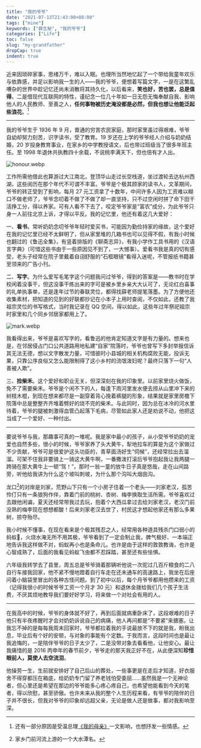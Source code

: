 ```yaml
---
title: "我的爷爷"
date: "2021-07-13T21:43:00+08:00"
tags: ["mine"]
keywords: ["薛生秘", "我的爷爷"]
categories: ["Life"]
toc: false
slug: "my-grandfather"
dropCap: true
indent: true
---
```


近来因琐碎家事，思绪万千，难以入眠。也理所当然地忆起了一个带给我童年欢乐与依靠感，并足以影响我一生的人——我的爷爷，便想着写篇文字，一是在这繁乱嘈杂的世界中趁记忆还尚未消散将其持久化，以后看来，**笑也好，苦也罢，总是值得**。二是借现代互联网的特性，谨纪念一位几十年如一日无怨无悔奉献自我、影响他人的人民教师、至善之人，**任何事物被历史淹没都是必然，但我也想让他能泛起些浪花**。[^1]

---

我的爷爷生于 1936 年 9 月，普通的穷苦农民家庭，那时家里虽过得艰难，爷爷自幼却努力刻苦，识字读书，受了教育。19 岁还在上学的爷爷经人介绍与奶奶结婚，20 岁投身教育事业，在家乡的中学教授语文，后也带过班级当了很多年班主任。至 1998 年退休共执教四十余载，不说桃李满天下，但也倍有才人出。

![honour.webp](/images/my-grandfather_honour.webp "乡村教育贡献荣誉")

工作所需他借此也算游过大江南北，登顶华山走过长空栈道，坐过渡轮去达杭州西湖，这些阅历在那个年代不可谓不丰富。爷爷是个极其顾家的读书人，文革期间，爷爷的转正受到了影响，每月 27 元工资拿了十数年，中间许多人因为工资难以糊口不做老师了，爷爷念叨着不做了不做了却一直坚持，只不过空闲时拼了命下田干活挣工分，得以养家。可有人看不下去了，咬定爷爷家是“富农”成分，为此爷爷只身一人前往北京上诉，才得以平反。我的记忆里，他还有着这几大爱好：

一、**看书**。常听奶奶念叨爷爷年轻时爱买书，可能因为勤俭持家的缘故，这个爱好在我的记忆里已经不太鲜明了，但从家里堆的几箱书也可以见得不假，有我小时候也翻过的《鲁迅全集》，有竖着排版的《聊斋志异》，有我小学作工具书用的《汉语言字典》（可惜这些书由于一些原因见不到了，一大憾事）。爱看书我是真的切有感受，老头子经常在院子里戴着自诩舒服的“石框眼镜”看得入迷呢，不管报纸书籍甚至领来的广告小刊。

二、**写字**。为什么爱写毛笔字这个问题我问过爷爷，得到的答案是——教书时在学校闲着没事干，但这没事干练出来的字可是被乡里乡亲大大认可了，无论红白喜事的礼单执事单，还是逢年过节的春联灵位，都得找薛老师提笔落墨。为了方便他还收集素材，把知道的见到的好联都抄记在小本子上用时查阅，不仅如此，还教了我祖宗灵位的书写格式，当时我记录在 QQ 空间，得以如此，这些年过年祭祀祖宗时家里和几个同乡邻居家都用上了。

![mark.webp](/images/my-grandfather_mark.webp "记录在 QQ 空间的内容")

我看得出来，爷爷是喜欢写字的，看鲁迅的他肯定知道文字是有力量的。想来也是，在邻居侵占门口公共道路用地私建“自家”院落时，爷爷也曾写下多封举报信诉其无法无德，想以文字散发力量，可惜彼时小县城的相关机构腐败无能，投诉无果，只靠公序良俗又怎么能限制得了这小乡村的流氓泼妇呢？最终只落下一句“人善被人欺”。

三、**捡柴禾**。这个爱好和职业无关，但深深刻在我的印象里。以前家里烧火做饭，免不了需要柴禾。爷爷是个闲不下的人，每逢下雨河里发水便去捞从山里冲下来的树枝木棍，到现在想来都尽是一副穿着背心挽着裤腿的形象，结果就是家里房檐下院落中总是整整齐齐堆着劈好的烧不完的柴禾。与此同时，因为总在冰冷的河水里待着，爷爷的腿被刺激得血管凸起落下毛病，尽管如此家人还是劝说不动，他把这当成了一个爱好、一种付出。

---

要说爷爷与我，那趣事可真的一堆呢。我是家中最小的孩子，从小受爷爷奶奶的宠爱也自然多些，很小的时候，爷爷家养了头大黄牛，犁地拉车的算是为这个家做过不少贡献，爷爷可是很爱护这头功臣的，青草面汤好生“伺候”，还经常拉出去溜溜。可架不住我非要骑上一骑这大黄牛啊，一番撒泼打滚后爷爷抱起我让我两腿一跨骑在那大黄牛上一顿“驾！”，那时一翁一童的放牛日子真是悠哉，走在山间路旁，听他给我讲为什么这个坡叫刺坡，为什么那个沟叫大烟囱沟。

龙口[^2]的对岸是刘家，荒野山下只有一个小房子住着一个老头——刘家老汉，孤苦伶仃只有一条狼狗作伴，靠着门前的桃树、杏树、梅李换取生活所需。爷爷喜欢过去跟他闲谝，夏天还经常带我过去玩，抱着个大西瓜拿过去给刘家老汉，老汉门前没熟的梅李现在想想都酸！后来刘家老汉去世了，村民这才想起他家还有那么多果树，掠夺殆尽。

我小时候不懂事，在现在看来是个极其残忍之人，经常用各种道具残杀门口弱小的蚂蚁🐜，火烧水淹无所不用其极，爷爷看到了一定会制止我，脾气极好、一本端正地告诉我这样做不对，蚂蚁再小也是条命儿。也许是由于这样的敦敦教诲，也许是心智成熟了，后面的我看见蚂蚁飞虫都不忍踩踏，甚至还有些怯惧。

六年级我转学去了县里，周五总是爷爷骑着那辆听他说一次驼过几百斤粮食的二八自行车接我回家，他不紧不慢地蹬着自行车走在还未通车的高速路上，我坐在后座问着小脑袋里冒出的各种古怪问题。到了初中以后，每个月爷爷都用他攒来的工资（记得我很小的时候爷爷工资一个月才 30 元）和退休金拨给我们几个孩子生活费，不厌其烦地教导我们要好好学习，将来做一个对社会有用的人。

---

在我高中的时候，爷爷的身体就不好了，再到后面就病重卧床了，这段艰难的日子他只有半夜疼醒时才会对奶奶诉说自己的病痛，他人再问都是“不要紧”来搪塞。让我忘不掉的是每每我周末回家时，爷爷都拉着我的手说最放不下的就是我，盼我出息，毕业后有个好的安顿，与对象的事能有个定数。于我而言，这段时间也是最让我追悔的，一是陪伴爷爷的日子太少了，二是没带对象去看看他，让他安心。最让我痛惜的是 2016 丙申年的春节前夕，爷爷走的那天我正好不在，从此便深知**珍惜眼前人，莫使人去空流泪**。

他操劳一生，生前就安排好了自己后山的葬处，一些事更是在走后才知道，好衣服舍不得穿都压在箱底，给奶奶专门留了养老钱怕受委屈……虽然我是一个无神论者，但心里还是希望在那边的爷爷能多心疼心疼自己，也希望他能看到今天的笔者，得以欣慰，甚至骄傲。也许未来从我的整个人生历程来看，有爷爷的陪伴的日子并不很长，但我对爷爷的印象却远超父亲，无论是做人还是做事，都对我影响至深。


[^1]: 还有一部分原因是受温总理[《我的母亲》](https://2newcenturynet.blogspot.com/2021/04/blog-post_35.html)一文影响，也想抒发一些情感。
[^2]: 家乡门前河流上游的一个大水潭名。